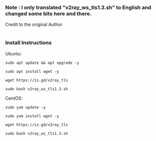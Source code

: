 
### Note : I only translated "v2ray_ws_tls1.3.sh" to English and changed some bits here and there.

Credit to the original Author  <br><br>

### Install Instructions  


Ubuntu:

`sudo apt update && apt upgrade -y`

`sudo apt install wget -y`

`wget https://is.gd/v2ray_tls`

`sudo bash v2ray_ws_tls1.3.sh`  


CentOS:

`sudo yum update -y`

`sudo yum install wget -y`

`wget https://is.gd/v2ray_tls`

`sudo bash v2ray_ws_tls1.3.sh`

